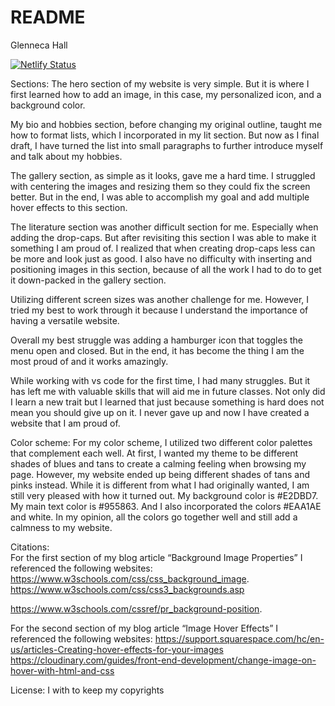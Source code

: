 # README


Glenneca Hall 

[![Netlify Status](https://api.netlify.com/api/v1/badges/99ded580-1768-43f3-972f-ce57b86d09f1/deploy-status)](https://app.netlify.com/sites/gh7101-about-me/deploys)


Sections: 
The hero section of my website is very simple. But it is where I first learned how to add an image, in this case, my personalized icon, and a background color. 

My bio and hobbies section, before changing my original outline, taught me how to format lists, which I incorporated in my lit section. But now as I final draft, I have turned the list into small paragraphs to further introduce myself and talk about my hobbies.

The gallery section, as simple as it looks, gave me a hard time. I struggled with centering the images and resizing them so they could fix the screen better. But in the end, I was able to accomplish my goal and add multiple hover effects to this section. 

The literature section was another difficult section for me. Especially when adding the drop-caps. But after revisiting this section I was able to make it something I am proud of. I realized that when creating drop-caps less can be more and look just as good. I also have no difficulty with inserting and positioning images in this section, because of all the work I had to do to get it down-packed in the gallery section. 

Utilizing different screen sizes was another challenge for me. However, I tried my best to work through it because I understand the importance of having a versatile website. 

Overall my best struggle was adding a hamburger icon that toggles the menu open and closed. But in the end, it has become the thing I am the most proud of and it works amazingly. 

While working with vs code for the first time, I had many struggles. But it has left me with valuable skills that will aid me in future classes. Not only did I learn a new trait but I learned that just because something is hard does not mean you should give up on it. I never gave up and now I have created a website that I am proud of. 

Color scheme: 
For my color scheme, I utilized two different color palettes that complement each well. At first, I wanted my theme to be different shades of blues and tans to create a calming feeling when browsing my page. However, my website ended up being different shades of tans and pinks instead. While it is different from what I had originally wanted, I am still very pleased with how it turned out. My background color is #E2DBD7. My main text color is #955863. And I also incorporated the colors #EAA1AE and white. In my opinion, all the colors go together well and still add a calmness to my website. 

Citations:  
For the first section of my blog article “Background Image Properties” I referenced the following websites: https://www.w3schools.com/css/css_background_image.
https://www.w3schools.com/css/css3_backgrounds.asp 

https://www.w3schools.com/cssref/pr_background-position.

For the second section of my blog article “Image Hover Effects” I referenced the following websites:
https://support.squarespace.com/hc/en-us/articles-Creating-hover-effects-for-your-images 
https://cloudinary.com/guides/front-end-development/change-image-on-hover-with-html-and-css 

License: 
I with to keep my copyrights 

